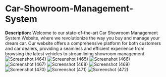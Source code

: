 # Car-Showroom-Management-System
**Description:**
Welcome to our state-of-the-art Car Showroom Management System Website, where we revolutionize the way you buy and manage your dream car. Our website offers a comprehensive platform for both customers and car dealers, providing a seamless and efficient experience from browsing the latest vehicles to streamlining showroom management.
![Screenshot (464)](https://github.com/Yash2121m/Car-Showroom-Management-System/assets/146704810/253e580a-a069-4465-ae54-e4ff0d65c08b)
![Screenshot (465)](https://github.com/Yash2121m/Car-Showroom-Management-System/assets/146704810/c4aea3eb-450d-4474-9e09-ea61d95041b3)
![Screenshot (466)](https://github.com/Yash2121m/Car-Showroom-Management-System/assets/146704810/e63347e0-6333-49df-95a3-541ae07d7b89)
![Screenshot (467)](https://github.com/Yash2121m/Car-Showroom-Management-System/assets/146704810/a2bbd2e1-5d6b-4319-9974-5499c2ac15a5)
![Screenshot (468)](https://github.com/Yash2121m/Car-Showroom-Management-System/assets/146704810/0753853b-b444-4a86-af02-a5675808017d)
![Screenshot (469)](https://github.com/Yash2121m/Car-Showroom-Management-System/assets/146704810/05a4c8cf-44b2-4718-85eb-c17765116895)
![Screenshot (470)](https://github.com/Yash2121m/Car-Showroom-Management-System/assets/146704810/fdfad65e-bd07-4917-94eb-9160f552dc09)
![Screenshot (471)](https://github.com/Yash2121m/Car-Showroom-Management-System/assets/146704810/679d6060-5625-4ed5-ae77-f1c5bc3d18ea)
![Screenshot (472)](https://github.com/Yash2121m/Car-Showroom-Management-System/assets/146704810/87a94887-d70c-4a52-9c70-1ee19e8eea52)
